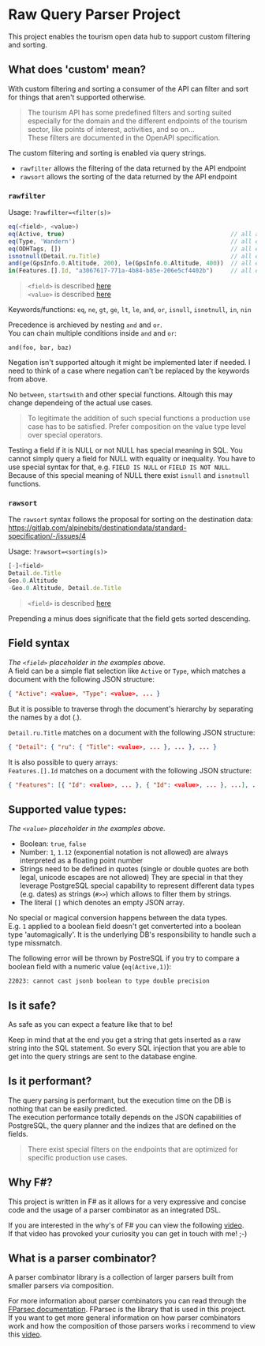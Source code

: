 ﻿# Raw Query Parser Project

This project enables the tourism open data hub to support custom filtering and sorting.

## What does 'custom' mean?

With custom filtering and sorting a consumer of the API can filter and sort for things
that aren't supported otherwise.

> The tourism API has some predefined filters and sorting suited
> especially for the domain and the
> different endpoints of the tourism sector, like points of interest, activities, and
> so on...  
> These filters are documented in the OpenAPI specification.

The custom filtering and sorting is enabled via query strings.

- `rawfilter` allows the filtering of the data returned by the API endpoint
- `rawsort` allows the sorting of the data returned by the API endpoint

### `rawfilter`

Usage: `?rawfilter=<filter(s)>`

```javascript
eq(<field>, <value>)
eq(Active, true)                                               // all active entries
eq(Type, 'Wandern')                                            // all entries of type 'Wandern'
eq(ODHTags, [])                                                // all entries where Array ODHTags is empty
isnotnull(Detail.ru.Title)                                     // all entries with a russian title set
and(ge(GpsInfo.0.Altitude, 200), le(GpsInfo.0.Altitude, 400))  // all entries with an altitude between 200 and 400 meters
in(Features.[].Id, "a3067617-771a-4b84-b85e-206e5cf4402b")     // all entries in an Array with a specific feature ID
```

> `<field>` is described [here](#Supported-value-types:)   
> `<value>` is described [here](#Field-syntax:)

Keywords/functions: `eq`, `ne`, `gt`, `ge`, `lt`, `le`, `and`, `or`, `isnull`, `isnotnull`, `in`, `nin`

Precedence is archieved by nesting `and` and `or`.  
You can chain multiple conditions inside `and` and `or`:

```
and(foo, bar, baz)
```

Negation isn't supported altough it might be implemented later if needed. I need to think of a case where negation can't be replaced by the keywords from above. 

No `between`, `startswith` and other special functions. Altough this may change dependeing of the actual use cases.

> To legitimate the addition of such special functions a production use case has to be satisfied.
> Prefer composition on the value type level over special operators.

Testing a field if it is NULL or not NULL has special meaning in SQL. You cannot simply query a field for NULL with equality or inequality. You have to use special syntax for that, e.g. `FIELD IS NULL` or `FIELD IS NOT NULL`.    
Because of this special meaning of NULL there exist `isnull` and `isnotnull` functions.

### `rawsort`

The `rawsort` syntax follows the proposal for sorting on the destination data: https://gitlab.com/alpinebits/destinationdata/standard-specification/-/issues/4

Usage: `?rawsort=<sorting(s)>`

```javascript
[-]<field>
Detail.de.Title
Geo.0.Altitude
-Geo.0.Altitude, Detail.de.Title
```
> `<field>` is described [here](#Supported-value-types:)

Prepending a minus does significate that the field gets sorted descending.

## Field syntax

*The `<field>` placeholder in the examples above.*    
A field  can be a simple flat selection like `Active` or `Type`, which matches a document with the following JSON structure:

```json
{ "Active": <value>, "Type": <value>, ... }
```

But it is possible to traverse throgh the document's hierarchy by separating the names by a dot (.).

`Detail.ru.Title` matches on a document with the following JSON structure:

```json
{ "Detail": { "ru": { "Title": <value>, ... }, ... }, ... }
```

It is also possible to query arrays:   
`Features.[].Id` matches on a document with the following JSON structure:

```json
{ "Features": [{ "Id": <value>, ... }, { "Id": <value>, ... }, ...], ... }
```

## Supported value types:

*The `<value>` placeholder in the examples above.*

- Boolean: `true`, `false`
- Number: `1`, `1.12` (exponential notation is not allowed) are always interpreted as a floating point number
- Strings need to be defined in quotes (single or double quotes are both legal, unicode escapes are not allowed) 
  They are special in that they leverage PostgreSQL special capability to represent different data types (e.g. dates) as strings (`#>>`) which allows to filter them by strings.
- The literal `[]` which denotes an empty JSON array.

No special or magical conversion happens between the data types.    
E.g. `1` applied to a boolean field doesn't get converterted into a boolean type 'automagically'. It is the underlying DB's responsibility to handle such a type missmatch.

The following error will be thrown by PostreSQL if you try to compare a boolean field with a numeric value (`eq(Active,1)`):

```
22023: cannot cast jsonb boolean to type double precision
```

## Is it safe?

As safe as you can expect a feature like that to be!

Keep in mind that at the end you get a string that gets inserted as a raw string into the SQL statement. So every SQL injection that you are able to get into the query strings are sent to the database engine.

## Is it performant?

The query parsing is performant, but the execution time on the DB is nothing that can be easily predicted.    
The execution performance totally depends on the JSON capabilities of PostgreSQL, the query planner and the indizes that are defined on the fields.

> There exist special filters on the endpoints that are optimized for specific production use cases.

## Why F#?

This project is written in F# as it allows for a very expressive and concise code and the usage of a parser combinator as an integrated DSL.

If you are interested in the why's of F# you can view the following [video](https://www.youtube.com/watch?v=_q_7-fEEH10).  
If that video has provoked your curiosity you can get in touch with me! ;-)

## What is a parser combinator?

A parser combinator library is a collection of larger parsers built from smaller parsers via composition.

For more information about parser combinators you can read through the [FParsec documentation](https://www.quanttec.com/fparsec/). FParsec is the library that is used in this project.    
If you want to get more general information on how parser combinators work and how
the composition of those parsers works i recommend to view this [video](https://www.youtube.com/watch?v=RDalzi7mhdY).
